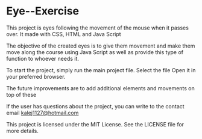 # Eye--Exercise

This project is eyes following the movement of the mouse when it passes over. It made with CSS, HTML and Java Script

The objective of the created eyes is to give them movement and make them move along the course using Java Script as well as provide this type of function to whoever needs it.

To start the project, simply run the main project file. Select the file Open it in your preferred browser.

The future improvements are to add additional elements and movements on top of these

If the user has questions about the project, you can write to the contact email kalej1127@hotmail.com

This project is licensed under the MIT License. See the LICENSE file for more details.
